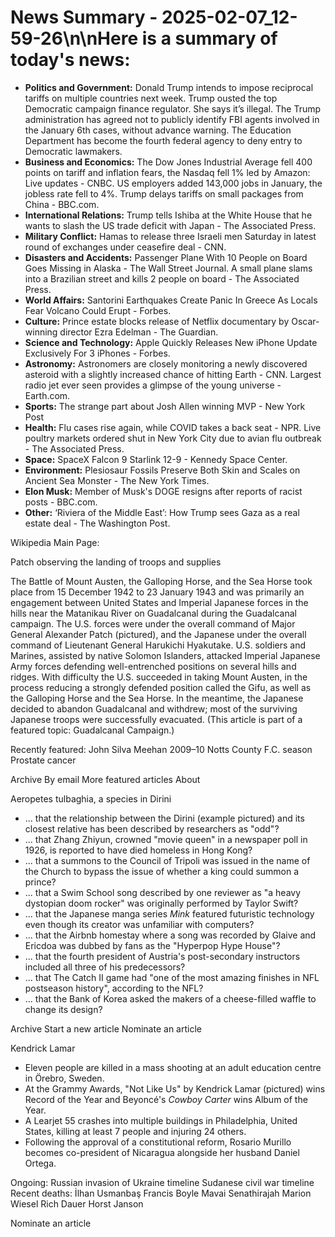 # News Summary - 2025-02-07_12-59-26\n\nHere is a summary of today's news:

*   **Politics and Government:** Donald Trump intends to impose reciprocal tariffs on multiple countries next week. Trump ousted the top Democratic campaign finance regulator. She says it’s illegal. The Trump administration has agreed not to publicly identify FBI agents involved in the January 6th cases, without advance warning. The Education Department has become the fourth federal agency to deny entry to Democratic lawmakers.
*   **Business and Economics:** The Dow Jones Industrial Average fell 400 points on tariff and inflation fears, the Nasdaq fell 1% led by Amazon: Live updates - CNBC. US employers added 143,000 jobs in January, the jobless rate fell to 4%. Trump delays tariffs on small packages from China - BBC.com.
*   **International Relations:** Trump tells Ishiba at the White House that he wants to slash the US trade deficit with Japan - The Associated Press.
*   **Military Conflict:** Hamas to release three Israeli men Saturday in latest round of exchanges under ceasefire deal - CNN.
*   **Disasters and Accidents:** Passenger Plane With 10 People on Board Goes Missing in Alaska - The Wall Street Journal. A small plane slams into a Brazilian street and kills 2 people on board - The Associated Press.
*   **World Affairs:** Santorini Earthquakes Create Panic In Greece As Locals Fear Volcano Could Erupt - Forbes.
*   **Culture:** Prince estate blocks release of Netflix documentary by Oscar-winning director Ezra Edelman - The Guardian.
*   **Science and Technology:** Apple Quickly Releases New iPhone Update Exclusively For 3 iPhones - Forbes.
*   **Astronomy:** Astronomers are closely monitoring a newly discovered asteroid with a slightly increased chance of hitting Earth - CNN. Largest radio jet ever seen provides a glimpse of the young universe - Earth.com.
*   **Sports:** The strange part about Josh Allen winning MVP - New York Post
*   **Health:** Flu cases rise again, while COVID takes a back seat - NPR. Live poultry markets ordered shut in New York City due to avian flu outbreak - The Associated Press.
*   **Space:** SpaceX Falcon 9 Starlink 12-9 - Kennedy Space Center.
*   **Environment:** Plesiosaur Fossils Preserve Both Skin and Scales on Ancient Sea Monster - The New York Times.
*   **Elon Musk:** Member of Musk's DOGE resigns after reports of racist posts - BBC.com.
*   **Other:** ‘Riviera of the Middle East’: How Trump sees Gaza as a real estate deal - The Washington Post.

Wikipedia Main Page:

Patch observing the landing of troops and supplies

The Battle of Mount Austen, the Galloping Horse, and the Sea Horse took place from 15 December 1942 to 23 January 1943 and was primarily an engagement between United States and Imperial Japanese forces in the hills near the Matanikau River on Guadalcanal during the Guadalcanal campaign. The U.S. forces were under the overall command of Major General Alexander Patch (pictured), and the Japanese under the overall command of Lieutenant General Harukichi Hyakutake. U.S. soldiers and Marines, assisted by native Solomon Islanders, attacked Imperial Japanese Army forces defending well-entrenched positions on several hills and ridges. With difficulty the U.S. succeeded in taking Mount Austen, in the process reducing a strongly defended position called the Gifu, as well as the Galloping Horse and the Sea Horse. In the meantime, the Japanese decided to abandon Guadalcanal and withdrew; most of the surviving Japanese troops were successfully evacuated. (This article is part of a featured topic: Guadalcanal Campaign.)

Recently featured:
John Silva Meehan
2009–10 Notts County F.C. season
Prostate cancer

Archive
By email
More featured articles
About

Aeropetes tulbaghia, a species in Dirini

*   ... that the relationship between the Dirini (example pictured) and its closest relative has been described by researchers as "odd"?
*   ... that Zhang Zhiyun, crowned "movie queen" in a newspaper poll in 1926, is reported to have died homeless in Hong Kong?
*   ... that a summons to the Council of Tripoli was issued in the name of the Church to bypass the issue of whether a king could summon a prince?
*   ... that a Swim School song described by one reviewer as "a heavy dystopian doom rocker" was originally performed by Taylor Swift?
*   ... that the Japanese manga series *Mink* featured futuristic technology even though its creator was unfamiliar with computers?
*   ... that the Airbnb homestay where a song was recorded by Glaive and Ericdoa was dubbed by fans as the "Hyperpop Hype House"?
*   ... that the fourth president of Austria's post-secondary instructors included all three of his predecessors?
*   ... that The Catch II game had "one of the most amazing finishes in NFL postseason history", according to the NFL?
*   ... that the Bank of Korea asked the makers of a cheese-filled waffle to change its design?

Archive
Start a new article
Nominate an article

Kendrick Lamar

*   Eleven people are killed in a mass shooting at an adult education centre in Örebro, Sweden.
*   At the Grammy Awards, "Not Like Us" by Kendrick Lamar (pictured) wins Record of the Year and Beyoncé's *Cowboy Carter* wins Album of the Year.
*   A Learjet 55 crashes into multiple buildings in Philadelphia, United States, killing at least 7 people and injuring 24 others.
*   Following the approval of a constitutional reform, Rosario Murillo becomes co-president of Nicaragua alongside her husband Daniel Ortega.

Ongoing:
Russian invasion of Ukraine
timeline
Sudanese civil war
timeline
Recent deaths:
İlhan Usmanbaş
Francis Boyle
Mavai Senathirajah
Marion Wiesel
Rich Dauer
Horst Janson

Nominate an article
